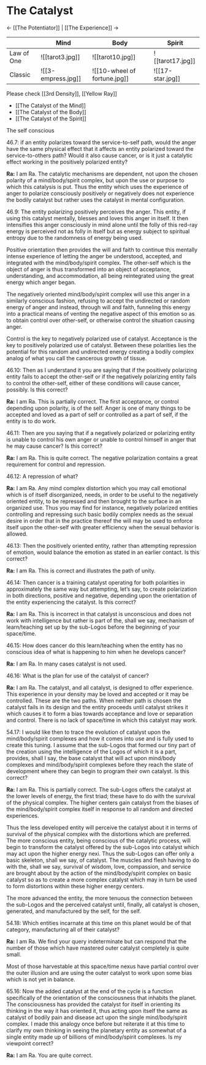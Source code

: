 # The Catalyst
<- [[The Potentiator]] | [[The Experience]] ->

|            | Mind               | Body                         | Spirit           |
| ---------- | ------------------ | ---------------------------- | ---------------- |
| Law of One | ![[tarot3.jpg]]    | ![[tarot10.jpg]]             | ![[tarot17.jpg]] |
| Classic    | ![[3-empress.jpg]] | ![[10-wheel of fortune.jpg]] | ![[17-star.jpg]] |
Please check [[3rd Density]], [[Yellow Ray]]

- [[The Catalyst of the Mind]]
- [[The Catalyst of the Body]]
- [[The Catalyst of the Spirit]]

The self conscious

46.7: if an entity polarizes toward the service-to-self path, would the anger have the same physical effect that it affects an entity polarized toward the service-to-others path? Would it also cause cancer, or is it just a catalytic effect working in the positively polarized entity?

**Ra:** I am Ra. The catalytic mechanisms are dependent, not upon the chosen polarity of a mind/body/spirit complex, but upon the use or purpose to which this catalysis is put. Thus the entity which uses the experience of anger to polarize consciously positively or negatively does not experience the bodily catalyst but rather uses the catalyst in mental configuration.

46.9: The entity polarizing positively perceives the anger. This entity, if using this catalyst mentally, blesses and loves this anger in itself. It then intensifies this anger consciously in mind alone until the folly of this red-ray energy is perceived not as folly in itself but as energy subject to spiritual entropy due to the randomness of energy being used.  
  
Positive orientation then provides the will and faith to continue this mentally intense experience of letting the anger be understood, accepted, and integrated with the mind/body/spirit complex. The other-self which is the object of anger is thus transformed into an object of acceptance, understanding, and accommodation, all being reintegrated using the great energy which anger began.  
  
The negatively oriented mind/body/spirit complex will use this anger in a similarly conscious fashion, refusing to accept the undirected or random energy of anger and instead, through will and faith, funneling this energy into a practical means of venting the negative aspect of this emotion so as to obtain control over other-self, or otherwise control the situation causing anger.  
  
Control is the key to negatively polarized use of catalyst. Acceptance is the key to positively polarized use of catalyst. Between these polarities lies the potential for this random and undirected energy creating a bodily complex analog of what you call the cancerous growth of tissue.

46.10: Then as I understand it you are saying that if the positively polarizing entity fails to accept the other-self or if the negatively polarizing entity fails to control the other-self, either of these conditions will cause cancer, possibly. Is this correct?

**Ra:** I am Ra. This is partially correct. The first acceptance, or control depending upon polarity, is of the self. Anger is one of many things to be accepted and loved as a part of self or controlled as a part of self, if the entity is to do work.

46.11: Then are you saying that if a negatively polarized or polarizing entity is unable to control his own anger or unable to control himself in anger that he may cause cancer? Is this correct?

**Ra:** I am Ra. This is quite correct. The negative polarization contains a great requirement for control and repression.

46.12: A repression of what?

**Ra:** I am Ra. Any mind complex distortion which you may call emotional which is of itself disorganized, needs, in order to be useful to the negatively oriented entity, to be repressed and then brought to the surface in an organized use. Thus you may find for instance, negatively polarized entities controlling and repressing such basic bodily complex needs as the sexual desire in order that in the practice thereof the will may be used to enforce itself upon the other-self with greater efficiency when the sexual behavior is allowed.

46.13: Then the positively oriented entity, rather than attempting repression of emotion, would balance the emotion as stated in an earlier contact. Is this correct?

**Ra:** I am Ra. This is correct and illustrates the path of unity.

46.14: Then cancer is a training catalyst operating for both polarities in approximately the same way but attempting, let’s say, to create polarization in both directions, positive and negative, depending upon the orientation of the entity experiencing the catalyst. Is this correct?

**Ra:** I am Ra. This is incorrect in that catalyst is unconscious and does not work with intelligence but rather is part of the, shall we say, mechanism of learn/teaching set up by the sub-Logos before the beginning of your space/time.

46.15: How does cancer do this learn/teaching when the entity has no conscious idea of what is happening to him when he develops cancer?

**Ra:** I am Ra. In many cases catalyst is not used.

46.16: What is the plan for use of the catalyst of cancer?

**Ra:** I am Ra. The catalyst, and all catalyst, is designed to offer experience. This experience in your density may be loved and accepted or it may be controlled. These are the two paths. When neither path is chosen the catalyst fails in its design and the entity proceeds until catalyst strikes it which causes it to form a bias towards acceptance and love or separation and control. There is no lack of space/time in which this catalyst may work.

54.17: I would like then to trace the evolution of catalyst upon the mind/body/spirit complexes and how it comes into use and is fully used to create this tuning. I assume that the sub-Logos that formed our tiny part of the creation using the intelligence of the Logos of which it is a part, provides, shall I say, the base catalyst that will act upon mind/body complexes and mind/body/spirit complexes before they reach the state of development where they can begin to program their own catalyst. Is this correct?

**Ra:** I am Ra. This is partially correct. The sub-Logos offers the catalyst at the lower levels of energy, the first triad; these have to do with the survival of the physical complex. The higher centers gain catalyst from the biases of the mind/body/spirit complex itself in response to all random and directed experiences.  
  
Thus the less developed entity will perceive the catalyst about it in terms of survival of the physical complex with the distortions which are preferred. The more conscious entity, being conscious of the catalytic process, will begin to transform the catalyst offered by the sub-Logos into catalyst which may act upon the higher energy nexi. Thus the sub-Logos can offer only a basic skeleton, shall we say, of catalyst. The muscles and flesh having to do with the, shall we say, survival of wisdom, love, compassion, and service are brought about by the action of the mind/body/spirit complex on basic catalyst so as to create a more complex catalyst which may in turn be used to form distortions within these higher energy centers.  
  
The more advanced the entity, the more tenuous the connection between the sub-Logos and the perceived catalyst until, finally, all catalyst is chosen, generated, and manufactured by the self, for the self.

54.18: Which entities incarnate at this time on this planet would be of that category, manufacturing all of their catalyst?

**Ra:** I am Ra. We find your query indeterminate but can respond that the number of those which have mastered outer catalyst completely is quite small.  
  
Most of those harvestable at this space/time nexus have partial control over the outer illusion and are using the outer catalyst to work upon some bias which is not yet in balance.

65.16: Now the added catalyst at the end of the cycle is a function specifically of the orientation of the consciousness that inhabits the planet. The consciousness has provided the catalyst for itself in orienting its thinking in the way it has oriented it, thus acting upon itself the same as catalyst of bodily pain and disease act upon the single mind/body/spirit complex. I made this analogy once before but reiterate it at this time to clarify my own thinking in seeing the planetary entity as somewhat of a single entity made up of billions of mind/body/spirit complexes. Is my viewpoint correct?

**Ra:** I am Ra. You are quite correct.

